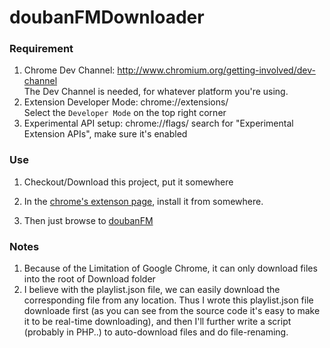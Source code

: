 doubanFMDownloader
==================

### Requirement 
1. Chrome Dev Channel: http://www.chromium.org/getting-involved/dev-channel </br> The Dev Channel is needed, for whatever platform you're using.
2. Extension Developer Mode: chrome://extensions/ </br> Select the `Developer Mode` on the top right corner
3. Experimental API setup: chrome://flags/ search for "Experimental Extension APIs", make sure it's enabled

### Use
1. Checkout/Download this project, put it somewhere
2. In the [chrome's extenson page](chrome://extensions/), install it from somewhere.

3. Then just browse to [doubanFM](http://douban.fm/)

### Notes
1. Because of the Limitation of Google Chrome, it can only download files into the root of Download folder
2. I believe with the playlist.json file, we can easily download the corresponding file from any location. Thus I wrote this playlist.json file downloade first (as you can see from the source code it's easy to make it to be real-time downloading), and then I'll further write a script (probably in PHP..) to auto-download files and do file-renaming.
